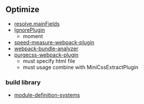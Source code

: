 ## Optimize

* [resolve.mainFields](https://webpack.js.org/configuration/resolve/#resolvemainfields)
* [IgnorePlugin](https://webpack.js.org/plugins/ignore-plugin/)
  * moment
* [speed-measure-webpack-plugin](https://github.com/stephencookdev/speed-measure-webpack-plugin)
* [webpack-bundle-analyzer](https://github.com/webpack-contrib/webpack-bundle-analyzer)
* [purgecss-webpack-plugin](https://github.com/FullHuman/purgecss/tree/main/packages/purgecss-webpack-plugin)
  * must specify html file
  * must usage combine with MiniCssExtractPlugin

### build library
* [module-definition-systems](https://webpack.js.org/configuration/output/#module-definition-systems)
